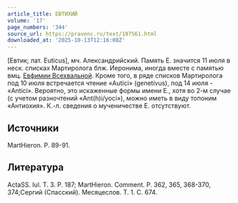 ```yaml
---
article_title: ЕВТИХИЙ
volume: '17'
page_numbers: '344'
source_url: https://pravenc.ru/text/187561.html
downloaded_at: '2025-10-13T12:16:08Z'
---
```


[Евтик; лат. Euticus], мч. Александрийский. Память Е. значится 11 июля в неcк. списках Мартиролога блж. Иеронима, иногда вместе с памятью вмц. [Евфимии Всехвальной](<https://pravenc.ru/text/Евфимия Всехвальная.html>). Кроме того, в ряде списков Мартиролога под 10 июля встречается чтение «Autici» (genetivus), под 14 июля - «Antici». Вероятно, это искаженные формы имени Е., хотя во 2-м случае (с учетом разночтений «Ant(h)i/yoci»), можно иметь в виду топоним «Антиохия». К.-л. сведения о мученичестве Е. отсутствуют.

## Источники

MartHieron. P. 89-91.

## Литература

ActaSS. Iul. T. 3. P. 187; MartHieron. Comment. P. 362, 365, 368-370, 374;Сергий (Спасский). Месяцеслов. Т. 1. С. 674.
